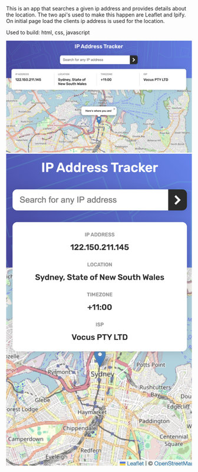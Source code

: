 This is an app that searches a given ip address and provides details about the location. The two api's used to make this happen are Leaflet and Ipify. On initial page load the clients ip address is used for the location.

Used to build: html, css, javascript

![Alt text](completed-desktop.png)
![Alt text](completed-mobile.png)
